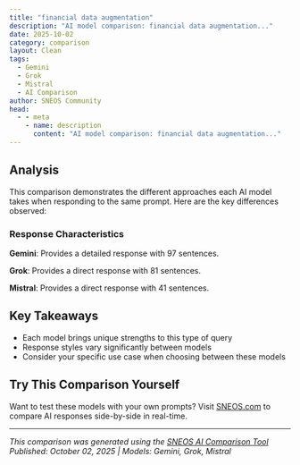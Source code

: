 ```yaml
---
title: "financial data augmentation"
description: "AI model comparison: financial data augmentation..."
date: 2025-10-02
category: comparison
layout: Clean
tags:
  - Gemini
  - Grok
  - Mistral
  - AI Comparison
author: SNEOS Community
head:
  - - meta
    - name: description
      content: "AI model comparison: financial data augmentation..."
---
```


<ChatComparison
  title="financial data augmentation"
  prompt="financial data augmentation"
  :responses='{"Gemini": "Financial data augmentation is a set of techniques used to artificially increase the size and diversity of financial datasets. This is crucial in finance, where data is often scarce, imbalanced (e.g., many more periods of stability than crises), and non-stationary (i.e., the statistical properties change over time). Machine learning models, especially deep learning models, require large amounts of data to train effectively. Data augmentation helps to overcome data limitations and improve model performance, robustness, and generalization.\n\nHere\u0027s a breakdown of why and how financial data augmentation is done:\n\n**Why Augment Financial Data?**\n\n* **Limited Data Availability:** Financial datasets, especially those pertaining to specific companies, events, or crisis periods, are often limited in size. Historical data, particularly for emerging markets or niche asset classes, may be difficult to obtain.\n* **Imbalanced Datasets:** Many financial datasets suffer from class imbalance. For example, rare events like defaults, market crashes, or fraud are significantly less frequent than normal market conditions. This can lead to models that are biased towards the majority class.\n* **Non-Stationarity:** Financial time series are notoriously non-stationary, meaning their statistical properties (mean, variance, autocorrelation) change over time. Models trained on historical data may not generalize well to future periods.\n* **Overfitting:** With limited data, models are prone to overfitting, memorizing the training data rather than learning underlying patterns. This leads to poor performance on unseen data.\n* **Robustness to Noise:** Augmentation can help build models that are more resilient to noise and outliers in real-world data.\n* **Generalization:** Augmentation can help models generalize better to different market conditions, asset classes, or geographical regions.\n* **Cost-Effectiveness:** Augmentation is often a more cost-effective way to improve model performance compared to acquiring more real-world data.\n\n**Techniques for Financial Data Augmentation:**\n\nFinancial data augmentation techniques can be broadly categorized into the following:\n\n**1. Time Series Specific Techniques:**\n\n* **Time Warping:** Stretches or compresses time series segments to create new variations. Dynamic Time Warping (DTW) is a common technique for aligning and comparing time series, and similar methods can be used for augmentation.\n* **Splicing/Windowing:** Creating new time series by concatenating or splitting existing time series. Can be combined with time shifts or random noise injection. Rolling window analysis is related.\n* **Permutation:** Reordering segments of a time series while preserving local dependencies. This is particularly useful when the order of events within a short time window is not critical.\n* **Time Series Transformation:** Applying mathematical transformations to the time series, such as taking the first difference, calculating moving averages, or applying Fourier transforms.\n* **Adding Noise:** Injecting random noise (e.g., Gaussian noise, salt-and-pepper noise) to the time series. This helps to improve the robustness of the model to noisy data. It is *critical* to carefully consider the noise distribution and magnitude, ensuring it reflects realistic market variations.\n* **Resampling:** Upsampling (increasing the frequency) or downsampling (decreasing the frequency) of the time series. Techniques like spline interpolation can be used for upsampling. Downsampling can create new data points by aggregating existing ones.\n* **Magnitude Warping:** Scales and shifts the amplitude of the time series to create variations in the magnitude of the data.\n* **Random Scaling:** Multiplying the time series by a random constant.\n* **Random Jitter:** Adding small random values to each data point in the time series.\n\n**2. General Data Augmentation Techniques Adaptable to Financial Data:**\n\n* **SMOTE (Synthetic Minority Oversampling Technique):** Creates synthetic samples for the minority class by interpolating between existing minority class samples. Useful for addressing class imbalance. Variations include Borderline-SMOTE and ADASYN.\n* **GANs (Generative Adversarial Networks):** Train two neural networks, a generator and a discriminator, to generate realistic synthetic financial data. GANs can learn complex data distributions and generate new data points that are similar to the real data. Important considerations include training stability and ensuring the generated data is realistic and doesn\u0027t leak private information from the original dataset.\n* **Variational Autoencoders (VAEs):** Similar to GANs, VAEs learn a latent representation of the data and can generate new data points by sampling from the latent space.\n* **Mixing Techniques (MixUp, CutMix):** Combine two or more samples to create new synthetic samples.\n * **MixUp:** Creates new samples by linearly interpolating between two randomly selected samples.\n * **CutMix:** Creates new samples by cutting and pasting patches from different samples.\n* **Feature Space Augmentation:** Creating new features by combining existing features. This could involve calculating ratios, differences, or other transformations of existing financial indicators.\n* **Backtranslation:** Translating financial news articles or reports to another language and then back to the original language. This can introduce variations in the text while preserving the core meaning.\n\n**3. Domain-Specific Techniques:**\n\n* **Bootstrapping:** Resampling with replacement from the original dataset to create multiple new datasets. This is particularly useful for estimating the uncertainty of model predictions.\n* **Transfer Learning:** Training a model on a large, publicly available financial dataset and then fine-tuning it on a smaller, more specific dataset. This can help to improve model performance when data is limited. Considerations include ensuring the source and target domains are related.\n* **Synthetic Data Generation based on Financial Models:** Using models like the Black-Scholes option pricing model or macroeconomic models to generate synthetic financial data. This allows for creating data that follows specific theoretical assumptions.\n\n**Considerations and Best Practices:**\n\n* **Maintain Data Realism:** The augmented data should be realistic and representative of the real-world financial environment. Avoid generating data that is completely unrealistic or violates fundamental financial principles.\n* **Avoid Data Leakage:** Ensure that augmented data does not leak information from the test set or future periods. This is crucial for preventing overfitting and ensuring accurate performance evaluation. Carefully consider how you split your data into training, validation, and test sets *before* applying augmentation.\n* **Careful Parameter Tuning:** The parameters of the augmentation techniques should be carefully tuned to avoid introducing bias or distorting the underlying data distribution.\n* **Validation:** Thoroughly validate the augmented data to ensure its quality and relevance.\n* **Monitor Performance:** Monitor the performance of the model on both the original data and the augmented data to ensure that the augmentation is actually improving performance.\n* **Domain Expertise:** Strong domain expertise in finance is essential for selecting appropriate augmentation techniques and ensuring the realism of the augmented data.\n* **Regularization:** Use regularization techniques (e.g., L1/L2 regularization, dropout) to prevent overfitting, especially when using augmented data.\n* **Privacy Concerns:** Be mindful of privacy concerns when generating synthetic financial data. Ensure that the generated data does not contain any personally identifiable information (PII). Differential privacy techniques can be used to add noise to the data and protect privacy.\n* **Document the Augmentation Process:** Document the augmentation techniques used, the parameters chosen, and the rationale behind the choices. This is important for reproducibility and for understanding the impact of the augmentation on model performance.\n* **Test with Multiple Augmentation Strategies:** Experiment with different augmentation techniques and combinations to find the best strategy for your specific problem.\n\n**Example Scenarios:**\n\n* **Fraud Detection:** Augmenting fraud data by creating synthetic fraudulent transactions with different patterns, amounts, and timings.\n* **Credit Risk Modeling:** Augmenting default data by creating synthetic default events based on similar borrower characteristics and economic conditions.\n* **Algorithmic Trading:** Augmenting historical price data by introducing variations in volatility, liquidity, and market microstructure.\n* **Portfolio Optimization:** Generating synthetic asset returns data to simulate different market scenarios and stress-test portfolio strategies.\n\n**Tools and Libraries:**\n\n* **Python Libraries:**\n * **pandas:** For data manipulation and analysis.\n * **NumPy:** For numerical computing.\n * **scikit-learn:** For machine learning and data preprocessing.\n * **PyTorch/TensorFlow:** For deep learning and GANs.\n * **tsaug:** A dedicated library for time series augmentation.\n * **imbalanced-learn:** For addressing class imbalance with techniques like SMOTE.\n * **Keras:** High-level API for building and training neural networks.\n * **statsmodels:** For statistical modeling and time series analysis.\n\n**In conclusion, financial data augmentation is a powerful tool for improving the performance, robustness, and generalization of machine learning models in finance. However, it is important to carefully consider the specific problem and the characteristics of the data when selecting and applying augmentation techniques. A solid understanding of both machine learning and finance is essential for successful data augmentation.**\n", "Grok": "Financial data augmentation is a technique used to expand or enhance financial datasets by creating synthetic or modified data points, often to improve the performance of machine learning models, address data scarcity, or handle imbalanced datasets. This is particularly useful in financial applications such as fraud detection, risk assessment, stock price prediction, and credit scoring, where data may be limited, noisy, or sensitive due to privacy concerns.\n\n### Why Financial Data Augmentation?\n1. **Data Scarcity**: Financial datasets can be limited due to regulatory restrictions, high costs of data collection, or the rarity of certain events (e.g., financial crises or fraud cases).\n2. **Imbalanced Data**: Many financial problems, like fraud detection, suffer from class imbalance (e.g., very few fraudulent transactions compared to legitimate ones).\n3. **Privacy Concerns**: Real financial data is sensitive and often cannot be shared or used directly due to regulations like GDPR or HIPAA.\n4. **Model Generalization**: Augmenting data helps models generalize better by exposing them to a wider variety of scenarios and reducing overfitting.\n\n### Techniques for Financial Data Augmentation\nSeveral methods can be applied to augment financial data, depending on the type of data (numerical, time-series, categorical, etc.) and the problem at hand. Below are some common approaches:\n\n1. **Synthetic Data Generation**:\n - **SMOTE (Synthetic Minority Over-sampling Technique)**: Used for imbalanced datasets, SMOTE creates synthetic samples for the minority class by interpolating between existing data points. This is widely used in fraud detection.\n - **Generative Adversarial Networks (GANs)**: GANs can generate realistic synthetic financial data by training a generator and discriminator network. For example, they can simulate stock market data or transaction records while preserving statistical properties.\n - **Variational Autoencoders (VAEs)**: Similar to GANs, VAEs can generate synthetic financial data by learning the underlying distribution of the original data.\n\n2. **Time-Series Augmentation**:\n - **Window Slicing**: Extracting smaller segments (windows) of time-series data and using them as new samples. For instance, slicing stock price data into overlapping windows for training a predictive model.\n - **Noise Injection**: Adding random noise to time-series data (e.g., stock prices) to simulate market volatility and create more robust models.\n - **Time Warping**: Modifying the time axis of financial time-series data (e.g., compressing or stretching stock price trends) to simulate different market conditions.\n\n3. **Feature Engineering-Based Augmentation**:\n - **Creating Derived Features**: Generate new features from existing financial data, such as moving averages, volatility measures, or ratios (e.g., debt-to-equity ratio) to enrich the dataset.\n - **Lag Features**: Include lagged values of financial time-series data (e.g., previous day\u2019s stock price) to provide historical context to models.\n\n4. **Data Simulation**:\n - **Monte Carlo Simulations**: Used to simulate financial scenarios like portfolio returns, option pricing, or risk analysis by generating random samples based on probabilistic models.\n - **Rule-Based Augmentation**: Create synthetic financial transactions or records based on domain knowledge or predefined rules to mimic real-world patterns.\n\n5. **Data Perturbation**:\n - **Jittering**: Add small random variations to numerical financial data (e.g., transaction amounts) to create diversity while retaining the original data\u2019s characteristics.\n - **Scaling/Transformation**: Apply transformations like logarithmic scaling to financial data to simulate different economic environments or inflation rates.\n\n6. **Text Data Augmentation (for Financial Reports/News)**:\n - Techniques like synonym replacement, back-translation, or contextual word embeddings (e.g., BERT-based augmentation) can be used to generate variations of financial news, reports, or sentiment data for tasks like market sentiment analysis.\n\n### Challenges in Financial Data Augmentation\n- **Preserving Statistical Properties**: Synthetic data must maintain the statistical characteristics (mean, variance, correlations) of real financial data to be useful.\n- **Regulatory Compliance**: Generated data must comply with privacy laws and not inadvertently leak sensitive information.\n- **Overfitting Risk**: Poorly designed augmentation can introduce noise or unrealistic patterns, leading to overfitting or reduced model performance.\n- **Domain Complexity**: Financial data often involves complex, non-linear relationships (e.g., market dynamics), making it difficult to generate realistic synthetic data.\n\n### Applications of Financial Data Augmentation\n1. **Fraud Detection**: Augmenting rare fraudulent transaction data using SMOTE or GANs to balance datasets and improve model accuracy.\n2. **Credit Scoring**: Generating synthetic credit profiles to train models when real data is limited or biased.\n3. **Algorithmic Trading**: Simulating market conditions or augmenting historical stock data for backtesting trading strategies.\n4. **Risk Management**: Using Monte Carlo simulations to model extreme financial scenarios or stress tests.\n5. **Sentiment Analysis**: Augmenting financial news or social media data to improve models predicting market movements based on public sentiment.\n\n### Tools and Libraries for Financial Data Augmentation\n- **Python Libraries**: \n - \u0060imblearn\u0060 (for SMOTE and other imbalance techniques)\n - \u0060TensorFlow/PyTorch\u0060 (for implementing GANs and VAEs)\n - \u0060tsaug\u0060 (for time-series augmentation)\n - \u0060numpy/pandas\u0060 (for manual perturbation and feature engineering)\n- **Financial Data Platforms**: Bloomberg, Quandl, or Alpha Vantage for accessing raw financial data to apply augmentation techniques.\n- **Simulation Tools**: MATLAB or R for Monte Carlo simulations and probabilistic modeling.\n\n### Best Practices\n1. **Validate Synthetic Data**: Use statistical tests (e.g., Kolmogorov-Smirnov test) to ensure synthetic data matches the distribution of real data.\n2. **Domain Expertise**: Incorporate financial domain knowledge when designing augmentation rules or simulations to maintain realism.\n3. **Iterative Testing**: Continuously evaluate model performance with augmented data to avoid introducing biases or noise.\n4. **Privacy Preservation**: Use techniques like differential privacy when generating synthetic data to protect sensitive information.\n\nFinancial data augmentation is a powerful approach to overcome data limitations in the financial domain, but it requires careful design and validation to ensure the augmented data remains meaningful and useful for downstream tasks. If you\u2019re working on a specific financial problem, let me know, and I can provide more tailored advice or examples!", "Mistral": "Financial data augmentation is a technique used to enhance the quality and quantity of financial datasets, which can be particularly useful for training machine learning models. Augmentation can help improve model performance, robustness, and generalization by providing a more diverse and representative dataset. Here are some common methods for financial data augmentation:\n\n### 1. **Synthetic Data Generation**\n - **Generative Adversarial Networks (GANs):** GANs can generate synthetic financial data that mimics the distribution of real data. This is particularly useful for creating more training examples.\n - **Variational Autoencoders (VAEs):** VAEs can also generate synthetic data by learning the underlying distribution of the data.\n\n### 2. **Noise Injection**\n - **Additive Noise:** Adding small amounts of random noise to the data can help the model generalize better.\n - **Multiplicative Noise:** Multiplying the data by a random factor can simulate different market conditions.\n\n### 3. **Time Series Augmentation**\n - **Time Warping:** Stretching or compressing the time axis can simulate different temporal dynamics.\n - **Magnitude Warping:** Scaling the values of the time series can simulate different magnitudes of financial events.\n - **Permutation:** Randomly permuting segments of the time series can create new sequences.\n - **Window Slicing:** Creating overlapping windows of the time series can increase the number of training examples.\n\n### 4. **Feature Engineering**\n - **Lag Features:** Creating lagged versions of the original features can capture temporal dependencies.\n - **Rolling Statistics:** Calculating rolling means, variances, and other statistics can provide additional context.\n - **Fourier Transform:** Applying Fourier transforms can capture frequency domain features.\n\n### 5. **Data Transformation**\n - **Scaling and Normalization:** Standardizing the data can help models converge faster and perform better.\n - **Log Transformation:** Applying logarithmic transformations can stabilize variance and make the data more normally distributed.\n - **Box-Cox Transformation:** This can help stabilize variance and make the data more normally distributed.\n\n### 6. **Data Imputation**\n - **Missing Value Imputation:** Filling in missing values using statistical methods or machine learning models can enhance the dataset.\n - **Interpolation:** Using interpolation techniques to fill in missing values in time series data.\n\n### 7. **Data Blending**\n - **Combining Multiple Datasets:** Blending data from different sources can provide a more comprehensive view of the financial landscape.\n - **Feature Fusion:** Combining features from different datasets can create richer representations.\n\n### 8. **Simulation Techniques**\n - **Monte Carlo Simulation:** Generating synthetic data by simulating financial processes, such as stock price movements.\n - **Bootstrapping:** Resampling the data with replacement to create multiple simulated datasets.\n\n### 9. **Data Smoothing**\n - **Moving Averages:** Applying moving averages can smooth out short-term fluctuations and highlight longer-term trends.\n - **Exponential Smoothing:** Using exponential smoothing techniques to reduce noise in the data.\n\n### 10. **Data Anonymization**\n - **Differential Privacy:** Adding noise to the data in a way that preserves privacy while maintaining the utility of the data.\n - **K-Anonymity:** Ensuring that each record in the dataset is indistinguishable from at least k-1 other records.\n\n### Implementation Considerations\n- **Domain Knowledge:** Incorporating domain knowledge can help in designing more effective augmentation techniques.\n- **Validation:** Always validate the augmented data to ensure it retains the essential characteristics of the original data.\n- **Ethical Considerations:** Ensure that any synthetic data generation respects privacy and ethical guidelines.\n\nBy employing these techniques, financial data augmentation can significantly enhance the performance and robustness of machine learning models in financial applications."}' 
  published-date="13:13"
/>

## Analysis

This comparison demonstrates the different approaches each AI model takes when responding to the same prompt. Here are the key differences observed:

### Response Characteristics

**Gemini**: Provides a detailed response with 97 sentences. 

**Grok**: Provides a direct response with 81 sentences. 

**Mistral**: Provides a direct response with 41 sentences. 

## Key Takeaways

- Each model brings unique strengths to this type of query
- Response styles vary significantly between models
- Consider your specific use case when choosing between these models

## Try This Comparison Yourself

Want to test these models with your own prompts? Visit [SNEOS.com](https://sneos.com) to compare AI responses side-by-side in real-time.

---

*This comparison was generated using the [SNEOS AI Comparison Tool](https://sneos.com)*
*Published: October 02, 2025 | Models: Gemini, Grok, Mistral*
